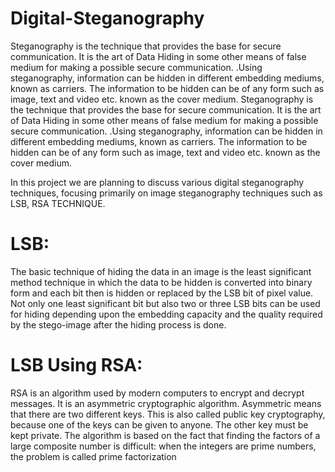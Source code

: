 # Digital-Steganography
Steganography is the technique that provides the base for secure communication. It is the art of Data Hiding in some other means of false medium for making a possible secure communication. .Using steganography, information can be hidden in different embedding mediums, known as carriers. The information to be hidden can be of any form such as image, text and video etc. known as the cover medium. Steganography is the technique that provides the base for secure communication. It is the art of Data Hiding in some other means of false medium for making a possible secure communication. .Using steganography, information can be hidden in different embedding mediums, known as carriers. The information to be hidden can be of any form such as image, text and video etc. known as the cover medium.

In this project we are planning to discuss various digital steganography techniques, focusing primarily on image steganography techniques such as LSB, RSA TECHNIQUE.

# LSB:
The basic technique of hiding the data in an image is the least significant method technique in which the data to be hidden is converted into binary form and each bit then is hidden or replaced by the LSB bit of pixel value. Not only one least significant bit but also two or three LSB bits can be used for hiding depending upon the embedding capacity and the quality required by the stego-image after the hiding process is done.

# LSB Using RSA:
RSA is an algorithm used by modern computers to encrypt and decrypt messages. It is an asymmetric cryptographic algorithm. Asymmetric means that there are two different keys. This is also called public key cryptography, because one of the keys can be given to anyone. The other key must be kept private. The algorithm is based on the fact that finding the factors of a large composite number is difficult: when the integers are prime numbers, the problem is called prime factorization
